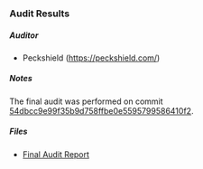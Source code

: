 ### Audit Results

##### Auditor

-   Peckshield (https://peckshield.com/)

##### Notes

The final audit was performed on commit [54dbcc9e99f35b9d758ffbe0e5595799586410f2](https://github.com/ParcelHQ/parcel-payroll/commit/54dbcc9e99f35b9d758ffbe0e5595799586410f2).

##### Files

-   [Final Audit Report](PeckShield-Audit-Report-ParcelPayroll-v1.0.pdf)
